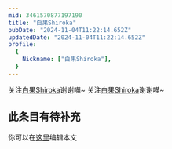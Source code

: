 ```yaml
---
mid: 3461570877197190
title: "白果Shiroka"
pubDate: "2024-11-04T11:22:14.652Z"
updatedDate: "2024-11-04T11:22:14.652Z"
profile:
  {
    Nickname: ["白果Shiroka"],
  }
---
```


关注[白果Shiroka](https://space.bilibili.com/3461570877197190)谢谢喵~ 关注[白果Shiroka](https://space.bilibili.com/3461570877197190)谢谢喵~

## 此条目有待补充
你可以在[这里](https://github.com/Yuhanawa/VTuber.ICU-Content/edit/master/v/白果Shiroka/index.md)编辑本文
